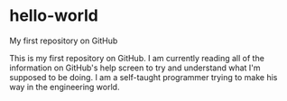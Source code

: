 # hello-world
My first repository on GitHub

This is my first repository on GitHub. I am currently reading all of the information on GitHub's help screen to try and understand what I'm supposed to be doing. I am a self-taught programmer trying to make his way in the engineering world.
